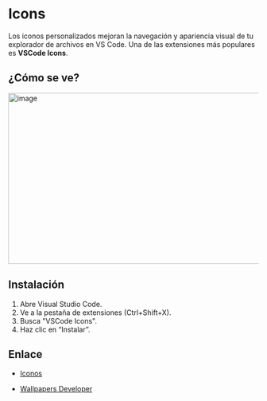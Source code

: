 # Icons

Los iconos personalizados mejoran la navegación y apariencia visual de tu explorador de archivos en VS Code. Una de las extensiones más populares es **VSCode Icons**.

## ¿Cómo se ve?

<img width="535" height="343" alt="image" src="https://github.com/user-attachments/assets/95724ead-5473-49a1-85af-b743443b98f9" />


## Instalación

1. Abre Visual Studio Code.
2. Ve a la pestaña de extensiones (Ctrl+Shift+X).
3. Busca "VSCode Icons".
4. Haz clic en “Instalar”.

## Enlace

* [Iconos](https://marketplace.visualstudio.com/items?itemName=PKief.material-icon-theme)

* [Wallpapers Developer](https://drive.google.com/drive/folders/1ItU8rbSGJjnh2USOBGwaCo9nYKifPJ6m?usp=sharing)
